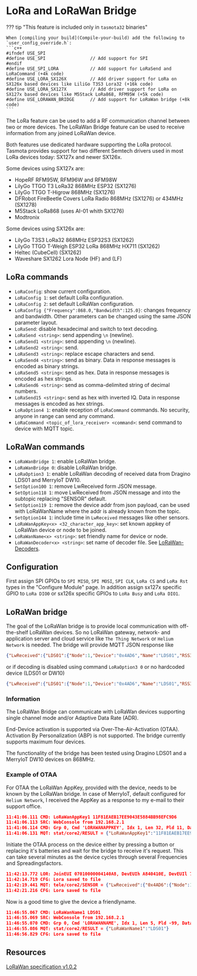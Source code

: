 # LoRa and LoRaWan Bridge

??? tip "This feature is included only in `tasmota32` binaries" 

    When [compiling your build](Compile-your-build) add the following to `user_config_override.h`:
    ```c++
    #ifndef USE_SPI 
    #define USE_SPI                 // Add support for SPI
    #endif
    #define USE_SPI_LORA            // Add support for LoRaSend and LoRaCommand (+4k code)
    #define USE_LORA_SX126X         // Add driver support for LoRa on SX126x based devices like LiliGo T3S3 Lora32 (+16k code)
    #define USE_LORA_SX127X         // Add driver support for LoRa on SX127x based devices like M5Stack LoRa868, RFM95W (+5k code)
    #define USE_LORAWAN_BRIDGE      // Add support for LoRaWan bridge (+8k code)
    ```

The LoRa feature can be used to add a RF communication channel between two or more devices. The LoRaWan Bridge feature can be used to receive information from any joined LoRaWan device.

Both features use dedicated hardware supporting the LoRa protocol. Tasmota provides support for two different Semtech drivers used in most LoRa devices today: SX127x and newer SX126x.

Some devices using SX127x are:

- HopeRF RFM95W, RFM96W and RFM98W
- LilyGo TTGO T3 LoRa32 868MHz ESP32 (SX1276)
- LilyGo TTGO T-Higrow 868MHz (SX1276)
- DFRobot FireBeetle Covers LoRa Radio 868MHz (SX1276) or 434MHz (SX1278)
- M5Stack LoRa868 (uses AI-01 whith SX1276)
- Modtronix
 
Some devices using SX126x are:

- LilyGo T3S3 LoRa32 868MHz ESP32S3 (SX1262)
- LilyGo TTGO T-Weigh ESP32 LoRa 868MHz HX711 (SX1262)
- Heltec (CubeCell) (SX1262)
- Waveshare SX1262 Lora Node (HF) and (LF)

## LoRa commands

* `LoRaConfig`: show current configuration.
* `LoRaConfig 1`: set default LoRa configuration.
* `LoRaConfig 2`: set default LoRaWan configuration.
* `LoRaConfig {"Frequency":868.0,"Bandwidth":125.0}`: changes frequency and bandwidth. Other parameters can be changed using the same JSON parameter layout.
* `LoRaSend`: disable hexadecimal and switch to text decoding.
* `LoRaSend <string>`: send appending `\n` (newline).
* `LoRaSend1 <string>`: send appending `\n` (newline).
* `LoRaSend2 <string>`: send.
* `LoRaSend3 <string>`: replace escape characters and send.
* `LoRaSend4 <string>`: send as binary. Data in response messages is encoded as binary strings.
* `LoRaSend5 <string>`: send as hex. Data in response messages is encoded as hex strings.
* `LoRaSend6 <string>`: send as comma-delimited string of decimal numbers.
* `LoRaSend15 <string>`: send as hex with inverted IQ. Data in response messages is encoded as hex strings.
* `LoRaOption4 1`: enable reception of `LoRaCommand` commands. No security, anyone in range can send any command.
* `LoRaCommand <topic_of_lora_receiver> <command>`: send command to device with MQTT topic.

## LoRaWan commands

* `LoRaWanBridge 1`: enable LoRaWan bridge.
* `LoRaWanBridge 0`: disable LoRaWan bridge.
* `LoRaOption3 1`: enable LoRaWan decoding of received data from Dragino LDS01 and MerryIoT DW10.
* `SetOption100 1`: remove LwReceived form JSON message.
* `SetOption118 1`: move LwReceived from JSON message and into the subtopic replacing "SENSOR" default.
* `SetOption119 1`: remove the device addr from json payload, can be used with LoRaWanName where the addr is already known from the topic.
* `SetOption144 1`: include time in `LwReceived` messages like other sensors.
* `LoRaWanAppKey<x> <32_character_app_key>`: set known appkey of LoRaWan device or node to be joined.
* `LoRaWanName<x> <string>`: set friendly name for device or node.
* `LoRaWanDecoder<x> <string>`: set name of decoder file. See [LoRaWan-Decoders](LoRaWan-Decoders).

## Configuration

First assign SPI GPIOs to `SPI MISO`, `SPI MOSI`, `SPI CLK`, `LoRa CS` and `LoRa Rst` types in the "Configure Module" page. In addition assign sx127x specific GPIO to `LoRa DIO0` or sx126x specific GPIOs to 
`LoRa Busy` and `LoRa DIO1`.

## LoRaWan bridge

The goal of the LoRaWan bridge is to provide local communication with off-the-shelf LoRaWan devices. So no LoRaWan gateway, network- and application server and cloud service like `The Thing Network` or `Helium Network` is needed. The bridge will provide MQTT JSON response like 

``` json
{"LwReceived":{"LDS01":{"Node":1,"Device":"0x4AD6","Name":"LDS01","RSSI":-49.0,"SNR":9.8,"Events":2,"LastEvent":0,"DoorOpen":1,"Alarm":0,"Battery":3.006}}}
```

or if decoding is disabled using command ``LoRaOption3 0`` or no hardcoded device (LDS01 or DW10)

``` json
{"LwReceived":{"LDS01":{"Node":1,"Device":"0x4AD6","Name":"LDS01","RSSI":-49.0,"SNR":9.5,"DevEUIh":"A840410E","DevEUIl":"71894AD6","FPort":10,"Payload":[11,196,1,0,0,2,0,0,19,0]}}}
```

### Information

The LoRaWan Bridge can communicate with LoRaWan devices supporting single channel mode and/or Adaptive Data Rate (ADR).

End-Device activation is supported via Over-The-Air-Activation (OTAA). Activation By Personalization (ABP) is not supported. The bridge currently supports maximum four devices.

The functionality of the bridge has been tested using Dragino LDS01 and a MerryIoT DW10 devices on 868MHz. 

### Example of OTAA

For OTAA the LoRaWan AppKey, provided with the device, needs to be known by the LoRaWan bridge. In case of MerryIoT, default configured for `Helium Network`, I received the AppKey as a response to my e-mail to their support office.

``` json
11:41:06.111 CMD: LoRaWanAppKey1 11F81EAEB17EE9043E5884BB98EFC9D6
11:41:06.113 SRC: WebConsole from 192.168.2.1
11:41:06.114 CMD: Grp 0, Cmd 'LORAWANAPPKEY', Idx 1, Len 32, Pld 11, Data '11F81EAEB17EE9043E5884BB98EFC9D6'
11:41:06.131 MQT: stat/core2/RESULT = {"LoRaWanAppKey1":"11F81EAEB17EE9043E5884BB98EFC9D6"}
```

Initiate the OTAA process on the device either by pressing a button or replacing it's batteries and wait for the bridge to receive it's request. This can take several minutes as the device cycles through several Frequencies and Spreadingsfactors.

``` json
11:42:13.772 LOR: JoinEUI 07010000004140A8, DevEUIh A840410E, DevEUIl 71894AD6, DevNonce F45F, MIC 3B3EE35E
11:42:14.719 CFG: Lora saved to file
11:42:19.441 MQT: tele/core2/SENSOR = {"LwReceived":{"0x4AD6":{"Node":1,"Device":"0x4AD6","RSSI":-50.0,"SNR":12.0,"Events":0,"LastEvent":0,"DoorOpen":1,"Alarm":0,"Battery":3.000}}}
11:42:21.216 CFG: Lora saved to file
```

Now is a good time to give the device a friendlyname.

``` json
11:46:55.067 CMD: LoRaWanName1 LDS01
11:46:55.069 SRC: WebConsole from 192.168.2.1
11:46:55.070 CMD: Grp 0, Cmd 'LORAWANNAME', Idx 1, Len 5, Pld -99, Data 'LDS01'
11:46:55.086 MQT: stat/core2/RESULT = {"LoRaWanName1":"LDS01"}
11:46:56.829 CFG: Lora saved to file
```

## Resources

[LoRaWan specification v1.0.2](https://resources.lora-alliance.org/technical-specifications/lorawan-specification-v1-0-2)


